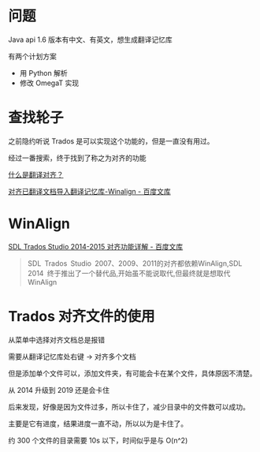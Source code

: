 # 问题
Java api 1.6 版本有中文、有英文，想生成翻译记忆库

有两个计划方案
* 用 Python 解析
* 修改 OmegaT 实现

# 查找轮子
之前隐约听说 Trados 是可以实现这个功能的，但是一直没有用过。

经过一番搜索，终于找到了称之为对齐的功能

[什么是翻译对齐？](https://www.sdltrados.cn/cn/solutions/translation-alignment/)

[对齐已翻译文档导入翻译记忆库-Winalign - 百度文库](https://wenku.baidu.com/view/b1b8f66fa98271fe910ef9bf.html)


# WinAlign
[SDL Trados Studio 2014-2015 对齐功能详解 - 百度文库](https://wenku.baidu.com/view/1cc6e556bb4cf7ec4bfed08d.html)

> SDL Trados Studio 2007、2009、2011的对齐都依赖WinAlign,SDL 2014 终于推出了一个替代品,开始虽不能说取代,但最终就是想取代 WinAlign


# Trados 对齐文件的使用
从菜单中选择对齐文档总是报错

需要从翻译记忆库处右键 -> 对齐多个文档

但是添加单个文件可以，添加文件夹，有可能会卡在某个文件，具体原因不清楚。

从 2014 升级到 2019 还是会卡住

后来发现，好像是因为文件过多，所以卡住了，减少目录中的文件数可以成功。

主要是它有进度，结果进度一直不动，所以以为是卡住了。

约 300 个文件的目录需要 10s 以下，时间似乎是与 O(n^2)